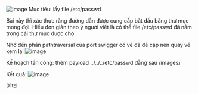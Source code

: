 ![image](https://github.com/user-attachments/assets/aa3f10d8-41c4-4f82-a21c-4c1731f55dbe)
Mục tiêu: lấy file /etc/passwd

Bài này thì xác thực rằng đường dẫn được cung cấp bắt đầu bằng thư mục mong đợi. Hiểu đơn giản theo ý người viết là có thể file /etc/passwd đã nằm trong cái thư mục được cho

Nhớ đến phần pathtraversal của port swigger có vẻ đã đề cập nên quay về xem lại 
![image](https://github.com/user-attachments/assets/c06bfa6e-ed7e-403a-822f-a34e3e606f71)

Kế hoạch tấn công: thêm payload ../../../etc/passwd đằng sau /images/

Kết quả: ![image](https://github.com/user-attachments/assets/4c3356fe-7df6-41c1-95e2-7a1ad762c7c3)

01td
